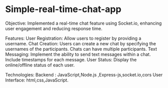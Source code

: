 # Simple-real-time-chat-app

Objective:
Implemented a real-time chat feature using Socket.io, enhancing user engagement and reducing response time.

Features:
User Registration:
Allow users to register by providing a username. Chat Creation:
Users can create a new chat by specifying the usernames of the participants. Chats can have multiple participants.
Text Messaging:
Implement the ability to send text messages within a chat. Include timestamps for each message.
User Status:
Display the online/offline status of each user.

Technologies:
Backend : JavaScript,Node.js ,Express-js,socket.io,cors
User Interface: html,css,JavaScript.

